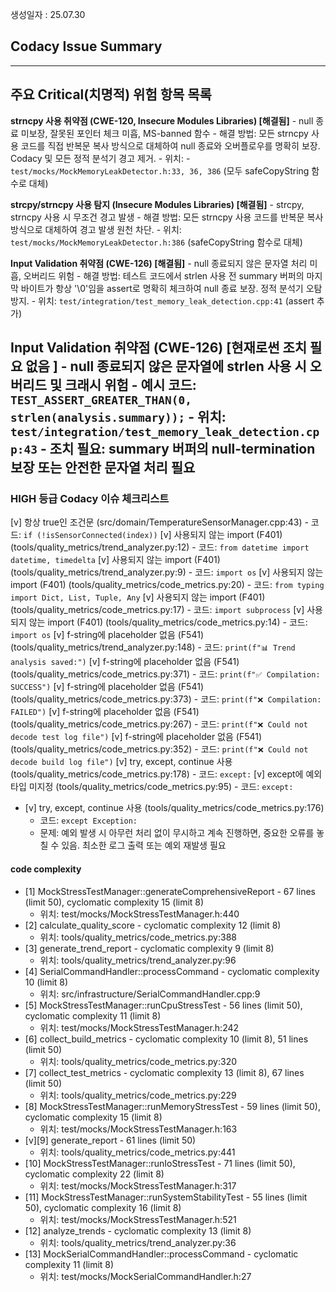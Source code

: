 생성일자 : 25.07.30

## Codacy Issue Summary

---

## 주요 Critical(치명적) 위험 항목 목록

 **strncpy 사용 취약점 (CWE-120, Insecure Modules Libraries) [해결됨]**
	 - null 종료 미보장, 잘못된 포인터 체크 미흡, MS-banned 함수
	 - 해결 방법: 모든 strncpy 사용 코드를 직접 반복문 복사 방식으로 대체하여 null 종료와 오버플로우를 명확히 보장. Codacy 및 모든 정적 분석기 경고 제거.
	 - 위치:
		  - `test/mocks/MockMemoryLeakDetector.h:33, 36, 386` (모두 safeCopyString 함수로 대체)

 **strcpy/strncpy 사용 탐지 (Insecure Modules Libraries) [해결됨]**
	 - strcpy, strncpy 사용 시 무조건 경고 발생
	 - 해결 방법: 모든 strncpy 사용 코드를 반복문 복사 방식으로 대체하여 경고 발생 원천 차단.
	 - 위치: `test/mocks/MockMemoryLeakDetector.h:386` (safeCopyString 함수로 대체)

 **Input Validation 취약점 (CWE-126) [해결됨]**
	 - null 종료되지 않은 문자열 처리 미흡, 오버리드 위험
	 - 해결 방법: 테스트 코드에서 strlen 사용 전 summary 버퍼의 마지막 바이트가 항상 '\0'임을 assert로 명확히 체크하여 null 종료 보장. 정적 분석기 오탐 방지.
	 - 위치: `test/integration/test_memory_leak_detection.cpp:41` (assert 추가)

**Input Validation 취약점 (CWE-126)** [현재로썬 조치 필요 없음 ]
    - null 종료되지 않은 문자열에 strlen 사용 시 오버리드 및 크래시 위험
    - 예시 코드: `TEST_ASSERT_GREATER_THAN(0, strlen(analysis.summary));`
    - 위치: `test/integration/test_memory_leak_detection.cpp:43`
    - 조치 필요: summary 버퍼의 null-termination 보장 또는 안전한 문자열 처리 필요
---

### HIGH 등급 Codacy 이슈 체크리스트

 [v] 항상 true인 조건문 (src/domain/TemperatureSensorManager.cpp:43)
	- 코드: `if (!isSensorConnected(index))`
 [v] 사용되지 않는 import (F401) (tools/quality_metrics/trend_analyzer.py:12)
	- 코드: `from datetime import datetime, timedelta`
 [v] 사용되지 않는 import (F401) (tools/quality_metrics/trend_analyzer.py:9)
	- 코드: `import os`
 [v] 사용되지 않는 import (F401) (tools/quality_metrics/code_metrics.py:20)
	- 코드: `from typing import Dict, List, Tuple, Any`
 [v] 사용되지 않는 import (F401) (tools/quality_metrics/code_metrics.py:17)
	- 코드: `import subprocess`
 [v] 사용되지 않는 import (F401) (tools/quality_metrics/code_metrics.py:14)
	- 코드: `import os`
 [v] f-string에 placeholder 없음 (F541) (tools/quality_metrics/trend_analyzer.py:148)
	- 코드: `print(f"📊 Trend analysis saved:")`
 [v] f-string에 placeholder 없음 (F541) (tools/quality_metrics/code_metrics.py:371)
	- 코드: `print(f"✅ Compilation: SUCCESS")`
 [v] f-string에 placeholder 없음 (F541) (tools/quality_metrics/code_metrics.py:373)
	- 코드: `print(f"❌ Compilation: FAILED")`
 [v] f-string에 placeholder 없음 (F541) (tools/quality_metrics/code_metrics.py:267)
	- 코드: `print(f"❌ Could not decode test log file")`
 [v] f-string에 placeholder 없음 (F541) (tools/quality_metrics/code_metrics.py:352)
	- 코드: `print(f"❌ Could not decode build log file")`
 [v] try, except, continue 사용 (tools/quality_metrics/code_metrics.py:178)
	- 코드: `except:`
 [v] except에 예외 타입 미지정 (tools/quality_metrics/code_metrics.py:95)
	- 코드: `except:`
- [v] try, except, continue 사용 (tools/quality_metrics/code_metrics.py:176)
    - 코드: `except Exception:`
    - 문제: 예외 발생 시 아무런 처리 없이 무시하고 계속 진행하면, 중요한 오류를 놓칠 수 있음. 최소한 로그 출력 또는 예외 재발생 필요

#### code complexity 

- [1] MockStressTestManager::generateComprehensiveReport - 67 lines (limit 50), cyclomatic complexity 15 (limit 8)
	- 위치: test/mocks/MockStressTestManager.h:440
- [2] calculate_quality_score - cyclomatic complexity 12 (limit 8)
	- 위치: tools/quality_metrics/code_metrics.py:388
- [3] generate_trend_report - cyclomatic complexity 9 (limit 8)
	- 위치: tools/quality_metrics/trend_analyzer.py:96
- [4] SerialCommandHandler::processCommand - cyclomatic complexity 10 (limit 8)
	- 위치: src/infrastructure/SerialCommandHandler.cpp:9
- [5] MockStressTestManager::runCpuStressTest - 56 lines (limit 50), cyclomatic complexity 11 (limit 8)
	- 위치: test/mocks/MockStressTestManager.h:242
- [6] collect_build_metrics - cyclomatic complexity 10 (limit 8), 51 lines (limit 50)
	- 위치: tools/quality_metrics/code_metrics.py:320
- [7] collect_test_metrics - cyclomatic complexity 13 (limit 8), 67 lines (limit 50)
	- 위치: tools/quality_metrics/code_metrics.py:229
- [8] MockStressTestManager::runMemoryStressTest - 59 lines (limit 50), cyclomatic complexity 15 (limit 8)
	- 위치: test/mocks/MockStressTestManager.h:163
- [v][9] generate_report - 61 lines (limit 50)
	- 위치: tools/quality_metrics/code_metrics.py:441
- [10] MockStressTestManager::runIoStressTest - 71 lines (limit 50), cyclomatic complexity 22 (limit 8)
	- 위치: test/mocks/MockStressTestManager.h:317
- [11] MockStressTestManager::runSystemStabilityTest - 55 lines (limit 50), cyclomatic complexity 16 (limit 8)
	- 위치: test/mocks/MockStressTestManager.h:521
- [12] analyze_trends - cyclomatic complexity 13 (limit 8)
	- 위치: tools/quality_metrics/trend_analyzer.py:36
- [13] MockSerialCommandHandler::processCommand - cyclomatic complexity 11 (limit 8)
	- 위치: test/mocks/MockSerialCommandHandler.h:27

